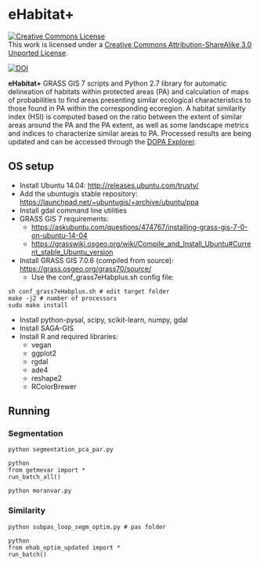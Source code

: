 eHabitat+
============

<a rel="license" href="http://creativecommons.org/licenses/by-sa/3.0/deed.en_US"><img alt="Creative Commons License" style="border-width:0" src="http://i.creativecommons.org/l/by-sa/3.0/88x31.png" /></a><br />This work is licensed under a <a rel="license" href="http://creativecommons.org/licenses/by-sa/3.0/deed.en_US">Creative Commons Attribution-ShareAlike 3.0 Unported License</a>.

[![DOI](https://zenodo.org/badge/DOI/10.5281/zenodo.10612.svg)](https://doi.org/10.5281/zenodo.10612)

**eHabitat+** GRASS GIS 7 scripts and Python 2.7 library for automatic delineation of habitats within protected areas (PA) and calculation of maps of probabilities to find areas presenting similar ecological characteristics to those found in PA within the corresponding ecoregion. A habitat similarity index (HSI) is computed based on the ratio between the extent of similar areas around the PA and the PA extent, as well as some  landscape metrics and indices to characterize similar areas to PA. Processed results are being updated and can be accessed through the [DOPA Explorer](https://dopa.jrc.ec.europa.eu/en).

## OS setup

- Install Ubuntu 14.04: http://releases.ubuntu.com/trusty/ 
- Add the ubuntugis stable repository: https://launchpad.net/~ubuntugis/+archive/ubuntu/ppa
- Install gdal command line utilities
- GRASS GIS 7 requirements:
	- https://askubuntu.com/questions/474767/installing-grass-gis-7-0-on-ubuntu-14-04
	- https://grasswiki.osgeo.org/wiki/Compile_and_Install_Ubuntu#Current_stable_Ubuntu_version 
- Install GRASS GIS 7.0.6 (compiled from source): https://grass.osgeo.org/grass70/source/
	- Use the conf_grass7eHabplus.sh config file:

```
sh conf_grass7eHabplus.sh # edit target folder
make -j2 # number of processors
sudo make install
```

- Install python-pysal, scipy, scikit-learn, numpy, gdal
- Install SAGA-GIS
- Install R and required libraries:
	- vegan
	- ggplot2
	- rgdal
	- ade4
	- reshape2
	- RColorBrewer

## Running

### Segmentation

```
python segmentation_pca_par.py

python
from getmevar import *
run_batch_all()

python moranvar.py
```

### Similarity

```
python subpas_loop_segm_optim.py # pas folder

python
from ehab_optim_updated import *
run_batch()
```

